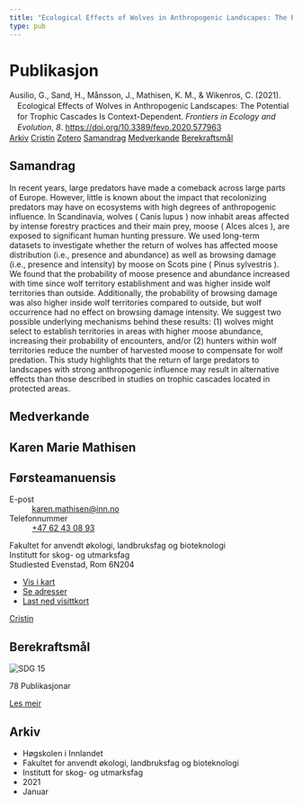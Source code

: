 ```yaml
---
title: "Ecological Effects of Wolves in Anthropogenic Landscapes: The Potential for Trophic Cascades Is Context-Dependent"
type: pub
---
```

<h1>Publikasjon</h1>
<article id="csl-bib-container-H2S49FV4" class="csl-bib-container">
  <div class="csl-bib-body" style="line-height: 1.35; padding-left: 1em; text-indent:-1em;">
  <div class="csl-entry">Ausilio, G., Sand, H., M&#xE5;nsson, J., Mathisen, K. M., &amp; Wikenros, C. (2021). Ecological Effects of Wolves in Anthropogenic Landscapes: The Potential for Trophic Cascades Is Context-Dependent. <i>Frontiers in Ecology and Evolution</i>, <i>8</i>. <a href="https://doi.org/10.3389/fevo.2020.577963">https://doi.org/10.3389/fevo.2020.577963</a></div>
</div>
  <div class="csl-bib-buttons">
    <a href="#taxonomy-article-H2S49FV4" class="csl-bib-button">Arkiv</a>
    <a href="https://app.cristin.no/results/show.jsf?id=1867495" alt="Cristin URL" class="csl-bib-button">Cristin</a>
    <a href="http://zotero.org/groups/5022929/items/H2S49FV4" alt="Zotero URL" class="csl-bib-button">Zotero</a>
    <a href="#abstract-article-H2S49FV4" class="csl-bib-button">Samandrag</a>
    <a href="#contributors-article-H2S49FV4" class="csl-bib-button">Medverkande</a>
    <a href="#sdg-article-H2S49FV4" class="csl-bib-button">Berekraftsmål</a>
  </div>
  <div id="csl-bib-meta-container-H2S49FV4"></div>
</article>
<div id="csl-bib-meta-H2S49FV4" class="csl-bib-meta">
  <article id="abstract-article-H2S49FV4" class="abstract-article">
    <h1>Samandrag</h1>
    In recent years, large predators have made a comeback across large parts of Europe. However, little is known about the impact that recolonizing predators may have on ecosystems with high degrees of anthropogenic influence. In Scandinavia, wolves ( Canis lupus ) now inhabit areas affected by intense forestry practices and their main prey, moose ( Alces alces ), are exposed to significant human hunting pressure. We used long-term datasets to investigate whether the return of wolves has affected moose distribution (i.e., presence and abundance) as well as browsing damage (i.e., presence and intensity) by moose on Scots pine ( Pinus sylvestris ). We found that the probability of moose presence and abundance increased with time since wolf territory establishment and was higher inside wolf territories than outside. Additionally, the probability of browsing damage was also higher inside wolf territories compared to outside, but wolf occurrence had no effect on browsing damage intensity. We suggest two possible underlying mechanisms behind these results: (1) wolves might select to establish territories in areas with higher moose abundance, increasing their probability of encounters, and/or (2) hunters within wolf territories reduce the number of harvested moose to compensate for wolf predation. This study highlights that the return of large predators to landscapes with strong anthropogenic influence may result in alternative effects than those described in studies on trophic cascades located in protected areas.
  </article>
  <article id="contributors-article-H2S49FV4" class="contributors-article">
    <h1>Medverkande</h1>
    <div class="personas">
<div class="vrtx-hinn-person-card">
<div class="photo">
<i class="lar la-user-circle missing-person"></i>
</div>
<div class="info">
<hgroup><h1>Karen Marie Mathisen</h1>
<h2>Førsteamanuensis</h2>
</hgroup><dl>
<dt>E-post</dt>
<dd>
<a href="mailto:karen.mathisen@inn.no">karen.mathisen@inn.no</a>
</dd>
<dt>Telefonnummer</dt>
<dd><a href="tel:+4762430893">
+47 62 43 08 93
</a></dd>
</dl>
<p>
Fakultet for anvendt økologi, landbruksfag og bioteknologi<br>
Institutt for skog- og utmarksfag<br>
Studiested Evenstad,
Rom 6N204
</p>
<ul class="vrtx-hinn-links">
<li><a href="https://www.google.com/maps?q=61.42516,11.07813">Vis i kart</a></li>
<li><a href="https://www.inn.no/finn-en-ansatt/karen-mathisen.html#vrtx-hinn-addresses">Se adresser</a></li>
<li><a href="https://www.inn.no/finn-en-ansatt/karen-mathisen.html?vrtx=vcf">Last ned visittkort</a></li>
</ul>
</div>
</div>
<a href="https://app.cristin.no/persons/show.jsf?id=328273" alt="Cristin URL" class="personas-cristin">Cristin</a>
</div>
  </article>
  <article id="sdg-article-H2S49FV4" class="sdg-article">
    <h1>Berekraftsmål</h1>
    <div class="sdg-container"><div id="sdg15" class="sdg">
<img src="{{< params subfolder >}}images/sdg/sdg15_no.png" class="image" alt="SDG 15">
<div class="sdg-overlay">
<p class="sdg-publication-count"><span>78</span> Publikasjonar</p>
<p><a href="https://www.fn.no/om-fn/fns-baerekraftsmaal/livet-paa-land?lang=nno-NO" class="sdg-read-more">Les meir</a></p>
</div>
</div></div>
  </article>
  <article id="taxonomy-article-H2S49FV4" class="taxonomy-article">
    <h1>Arkiv</h1>
    <ul>
      <li>Høgskolen i Innlandet</li>
      <li>Fakultet for anvendt økologi, landbruksfag og bioteknologi</li>
      <li>Institutt for skog- og utmarksfag</li>
      <li>2021</li>
      <li>Januar</li>
    </ul>
  </article>
</div>
